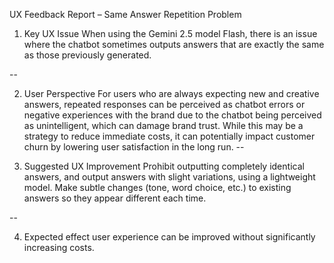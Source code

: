 UX Feedback Report – Same Answer Repetition Problem

1. Key UX Issue
When using the Gemini 2.5 model Flash, there is an issue where the chatbot sometimes outputs answers that are exactly the same as those previously generated.

--

2. User Perspective
For users who are always expecting new and creative answers, repeated responses can be perceived as chatbot errors or negative experiences with the brand due to the chatbot being perceived as unintelligent, which can damage brand trust.
While this may be a strategy to reduce immediate costs, it can potentially impact customer churn by lowering user satisfaction in the long run.
--

3. Suggested UX Improvement
Prohibit outputting completely identical answers, and output answers with slight variations, using a lightweight model.
Make subtle changes (tone, word choice, etc.) to existing answers so they appear different each time.

--

4. Expected effect
user experience can be improved without significantly increasing costs.
